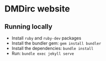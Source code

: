 DMDirc website
===========================================================

## Running locally

* Install `ruby` and `ruby-dev` packages
* Install the bundler gem: `gem install bundler`
* Install the dependencies: `bundle install`
* Run: `bundle exec jekyll serve`
